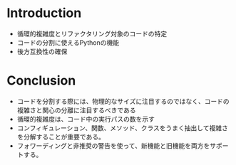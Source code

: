 # Introduction

* 循環的複雑度とリファクタリング対象のコードの特定
* コードの分割に使えるPythonの機能
* 後方互換性の確保

# Conclusion

* コードを分割する際には、物理的なサイズに注目するのではなく、コードの複雑さと関心の分離に注目するべきである
* 循環的複雑度は、コード中の実行パスの数を示す
* コンフィギュレーション、関数、メソッド、クラスをうまく抽出して複雑さを分解することが重要である。
* フォワーディングと非推奨の警告を使って、新機能と旧機能を両方をサポートする。

